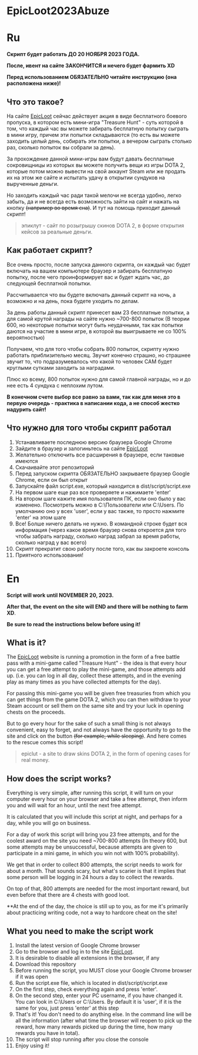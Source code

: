 # EpicLoot2023Abuze
# Ru
**Скрипт будет работать ДО 20 НОЯБРЯ 2023 ГОДА.**

**После, ивент на сайте ЗАКОНЧИТСЯ и нечего будет фармить XD**

**Перед использованием ОБЯЗАТЕЛЬНО читайте инструкцию (она расположена ниже)!**

## Что это такое?
На сайте [EpicLoot](https://epicloot.in) cейчас действует акция в виде бесплатного боевого пропуска, в котором есть мини-игра "Treasure Hunt" - суть которой в том, что каждый час вы можете забирать бесплатную попытку сыграть в мини игру, причем эти попытки складываются
(то есть вы можете заходить целый день, собирать эти попытки, а вечером сыграть столько раз, сколько попыток вы собрали за день). 

За прохождение данной мини-игры вам будут давать бесплатные сокровищницы из которых вы можете получить вещи из игры DOTA 2, 
которые потом можно вывести на свой аккаунт Steam или же продать их на этом же сайте и испытать удачу в открытии сундуков на вырученные деньги.


Но заходить каждый час ради такой мелочи не всегда удобно, легко забыть, да и не всегда есть возможность зайти на сайт и нажать на кнопку ~~(например во время сна)~~. И тут на помощь приходит данный скрипт!

> эпиклут - cайт по розыгрышу скинов DOTA 2, в форме открытия кейсов за реальные деньги.

## Как работает скрипт?
Все очень просто, после запуска данного скрипта, он каждый час будет включать на вашем компьютере браузер и забирать бесплатную попытку, после чего проинформирует вас и будет ждать час, до следующей бесплатной попытки.

Рассчитывается что вы будете включать данный скрипт на ночь, а возможно и на день, пока будете уходить по делам.

За день работы данный скрипт принесет вам 23 бесплатные попытки, а для самой крутой награды на сайте нужно ~700-800 попыток 
(В теории 600, но некоторые попытки могут быть неудачными, так как попытки даются на участие в мини игре, в которой вы выигрываете не со 100% вероятностью)

Получаем, что для того чтобы собрать 800 попыток, скрипту нужно работать приблизительно месяц. Звучит конечно страшно, но страшнее звучит то, что подразумевалось что какой то человек САМ будет круглыми сутками заходить за наградами. 

Плюс ко всему, 800 попыток нужно для самой главной награды, но и до нее есть 4 сундука с неплохим лутом.

**В конечном счете выбор все равно за вами, так как для меня это в первую очередь - практика в написании кода, а не способ жестко надурить сайт!**

## Что нужно для того чтобы скрипт работал
1. Устанавливаете последнюю версию браузера Google Chrome
2. Зайдите в браузер и залогиньтесь на сайте [EpicLoot](https://epicloot.in)
3. Желательно отключить все расширения в браузере, если таковые имеются
4. Скачаивайте этот репозиторий
5. Перед запуском скрипта ОБЯЗАТЕЛЬНО закрываете браузер Google Chrome, если он был открыт
6. Запускайте файл script.exe, который находится в dist/script/script.exe
7. На первом шаге еще раз все проверяете и нажимаете 'enter'
8. На втором шаге кажите имя пользователя ПК, если оно было у вас изменено. Посмотреть можно в С:\Пользователи или C:\Users. По умолчанию оно у всех 'user', если у вас также, то просто нажмите 'enter' на этом шаге
9. Все! Болше ничего делать не нужно. В командной строке будет вся информация (через какое время браузер снова откроется для того чтобы забрать награду, сколько наград забрал за время работы, сколько наград у вас всего)
10. Скрипт прекратит свою работу после того, как вы закроете консоль
11. Приятного использования!


# En
**Script will work until NOVEMBER 20, 2023.**

**After that, the event on the site will END and there will be nothing to farm XD**.

**Be sure to read the instructions below before using it!**

## What is it?
The [EpicLoot](https://epicloot.in) website is running a promotion in the form of a free battle pass with a mini-game called "Treasure Hunt" - the idea is that every hour you can get a free attempt to play the mini-game, and those attempts add up.
(i.e. you can log in all day, collect these attempts, and in the evening play as many times as you have collected attempts for the day). 

For passing this mini-game you will be given free treasuries from which you can get things from the game DOTA 2, 
which you can then withdraw to your Steam account or sell them on the same site and try your luck in opening chests on the proceeds.


But to go every hour for the sake of such a small thing is not always convenient, easy to forget, and not always have the opportunity to go to the site and click on the button ~~(for example, while sleeping)~~. And here comes to the rescue comes this script!

> epiclut - a site to draw skins DOTA 2, in the form of opening cases for real money.

## How does the script works?
Everything is very simple, after running this script, it will turn on your computer every hour on your browser and take a free attempt, then inform you and will wait for an hour, until the next free attempt.

It is calculated that you will include this script at night, and perhaps for a day, while you will go on business.

For a day of work this script will bring you 23 free attempts, and for the coolest award on the site you need ~700-800 attempts 
(In theory 600, but some attempts may be unsuccessful, because attempts are given to participate in a mini game, in which you win not with 100% probability).

We get that in order to collect 800 attempts, the script needs to work for about a month. That sounds scary, but what's scarier is that it implies that some person will be logging in 24 hours a day to collect the rewards. 

On top of that, 800 attempts are needed for the most important reward, but even before that there are 4 chests with good loot.

**At the end of the day, the choice is still up to you, as for me it's primarily about practicing writing code, not a way to hardcore cheat on the site!

## What you need to make the script work
1. Install the latest version of Google Chrome browser
2. Go to the browser and log in to the site [EpicLoot](https://epicloot.in).
3. It is desirable to disable all extensions in the browser, if any
4. Download this repository
5. Before running the script, you MUST close your Google Chrome browser if it was open
6. Run the script.exe file, which is located in dist/script/script.exe
7. On the first step, check everything again and press 'enter'.
8. On the second step, enter your PC username, if you have changed it. You can look in C:\Users or C:\Users. By default it is 'user', if it is the same for you, just press 'enter' at this step
9. That's it! You don't need to do anything else. In the command line will be all the information (after what time the browser will reopen to pick up the reward, how many rewards picked up during the time, how many rewards you have in total).
10. The script will stop running after you close the console
11. Enjoy using it!

